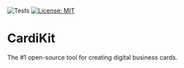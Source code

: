 ![Tests](https://github.com/Cardikit/Cardikit/actions/workflows/tests.yml/badge.svg)
[![License: MIT](https://img.shields.io/badge/License-MIT-blue.svg)](LICENSE)

# CardiKit

The #1 open-source tool for creating digital business cards.
